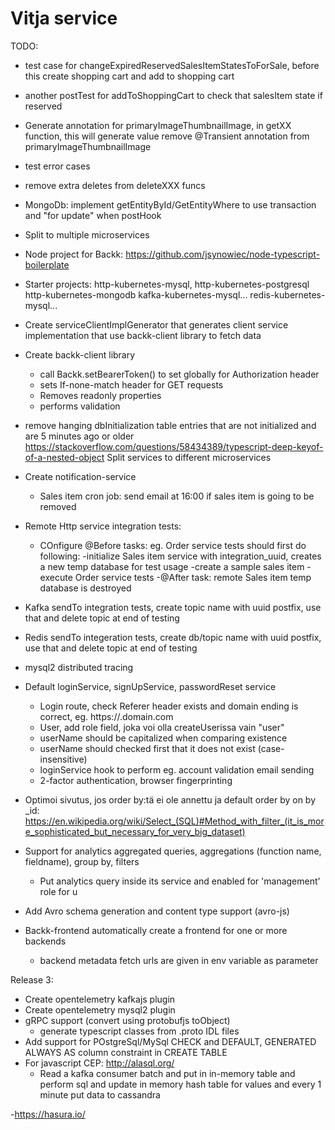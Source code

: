 # Vitja service

TODO:
- test case for changeExpiredReservedSalesItemStatesToForSale, before this create shopping cart and add to shopping cart
- another postTest for addToShoppingCart to check that salesItem state if reserved
- Generate annotation for primaryImageThumbnailImage, in getXX function, this will generate value
  remove @Transient annotation from  primaryImageThumbnailImage
- test error cases
- remove extra deletes from deleteXXX funcs
- MongoDb: implement getEntityById/GetEntityWhere to use transaction and "for update" when postHook

- Split to multiple microservices
- Node project for Backk: https://github.com/jsynowiec/node-typescript-boilerplate
- Starter projects:
   http-kubernetes-mysql,
   http-kubernetes-postgresql
   http-kubernetes-mongodb
   kafka-kubernetes-mysql...
   redis-kubernetes-mysql...

- Create serviceClientImplGenerator that generates client service implementation that use backk-client library
  to fetch data
- Create backk-client library
  - call Backk.setBearerToken() to set globally for Authorization header
  - sets If-none-match header for GET requests
  - Removes readonly properties
  - performs validation


- remove hanging dbInitialization table entries that are not initialized and are 5 minutes ago or older
https://stackoverflow.com/questions/58434389/typescript-deep-keyof-of-a-nested-object
Split services to different microservices
- Create notification-service
    - Sales item cron job: send email at 16:00 if sales item is going to be removed
- Remote Http service integration tests:
  - COnfigure @Before tasks: eg. Order service tests should first do following:
    -initialize Sales item service with integration_uuid, creates a new temp database for test usage
    -create a sample sales item
    -execute Order service tests
    -@After task: remote Sales item temp database is destroyed
- Kafka sendTo integration tests, create topic name with uuid postfix, use that and delete topic at end of testing
- Redis sendTo integeration tests, create db/topic name with uuid postfix, use that and delete topic at end of testing
- mysql2 distributed tracing
- Default loginService, signUpService, passwordReset service
    - Login route, check Referer header exists and domain ending is correct, eg. https://<something>.domain.com
    - User, add role field, joka voi olla createUserissa vain "user"
    - userName should be capitalized when comparing existence
    - userName should checked first that it does not exist (case-insensitive)
    - loginService hook to perform eg. account validation email sending
    - 2-factor authentication, browser fingerprinting
- Optimoi sivutus, jos order by:tä ei ole annettu ja default order by on by _id:
    https://en.wikipedia.org/wiki/Select_(SQL)#Method_with_filter_(it_is_more_sophisticated_but_necessary_for_very_big_dataset)
- Support for analytics aggregated queries, aggregations (function name, fieldname), group by, filters
    - Put analytics query inside its service and enabled for 'management' role for u
- Add Avro schema generation and content type support (avro-js)

- Backk-frontend automatically create a frontend for one or more backends
  - backend metadata fetch urls are given in env variable as parameter

Release 3:
- Create opentelemetry kafkajs plugin
- Create opentelemetry mysql2 plugin
- gRPC support (convert using protobufjs toObject)
  - generate typescript classes from .proto IDL files
- Add support for POstgreSql/MySql CHECK and DEFAULT, GENERATED ALWAYS AS column constraint in CREATE TABLE
- For javascript CEP: http://alasql.org/
  - Read a kafka consumer batch and put in in-memory table and perform sql and
    update in memory hash table for values and every 1 minute put data to cassandra
    
-https://hasura.io/
